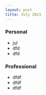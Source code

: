 ```yaml
---
layout: post
title: July 2023
---
```


### Personal

- jul
- dfd
- dfd

### Professional

- dfdf
- dfdf
- dfdf